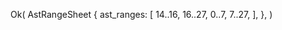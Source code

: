 Ok(
    AstRangeSheet {
        ast_ranges: [
            14..16,
            16..27,
            0..7,
            7..27,
        ],
    },
)